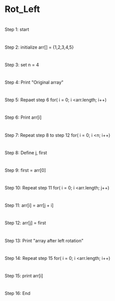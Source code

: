 # Rot_Left
#
Step 1: start
#
Step 2: initialize arr[] = {1,2,3,4,5}
#
Step 3: set n = 4
# 
Step 4: Print "Original array"
#
Step 5: Repaet step 6 for( i = 0; i <arr.length; i++)
#
Step 6: Print arr[i]
#
Step 7: Repeat step 8 to step 12 for( i = 0; i <n; i++)
#
Step 8: Define j, first
#
Step 9: first = arr[0]
#
Step 10: Repeat step 11 for( i = 0; i <arr.length; j++)
#
Step 11: arr[i] = arr[j + i]
#
Step 12: arr[j] = first
#
Step 13: Print "array after left rotation"
#
Step 14: Repeat step 15 for( i = 0; i <arr.length; i++)
#
Step 15: print arr[i]
#
Step 16: End
